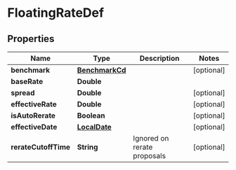 # FloatingRateDef

## Properties
Name | Type | Description | Notes
------------ | ------------- | ------------- | -------------
**benchmark** | [**BenchmarkCd**](BenchmarkCd.md) |  |  [optional]
**baseRate** | **Double** |  | 
**spread** | **Double** |  |  [optional]
**effectiveRate** | **Double** |  |  [optional]
**isAutoRerate** | **Boolean** |  |  [optional]
**effectiveDate** | [**LocalDate**](LocalDate.md) |  |  [optional]
**rerateCutoffTime** | **String** | Ignored on rerate proposals |  [optional]
